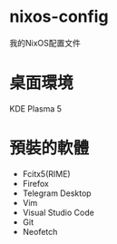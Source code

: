 # nixos-config
我的NixOS配置文件

# 桌面環境

KDE Plasma 5

# 預裝的軟體

- Fcitx5(RIME)
- Firefox
- Telegram Desktop
- Vim
- Visual Studio Code
- Git
- Neofetch
